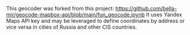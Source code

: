 This geocoder was forked from this project: https://github.com/bella-mir/geocode-mapbox-api/blob/main/fun_geocode.ipynb 
It uses Yandex Maps API key and may be leveraged to define coordinates by address or vice versa in cities of Russia and other CIS countries.
